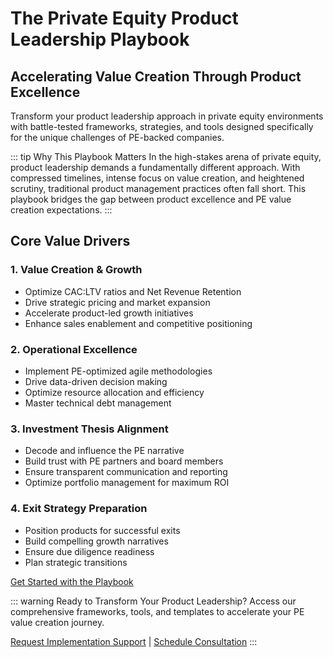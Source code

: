 # The Private Equity Product Leadership Playbook
## Accelerating Value Creation Through Product Excellence

Transform your product leadership approach in private equity environments with battle-tested frameworks, strategies, and tools designed specifically for the unique challenges of PE-backed companies.

::: tip Why This Playbook Matters
In the high-stakes arena of private equity, product leadership demands a fundamentally different approach. With compressed timelines, intense focus on value creation, and heightened scrutiny, traditional product management practices often fall short. This playbook bridges the gap between product excellence and PE value creation expectations.
:::

## Core Value Drivers

### 1. Value Creation & Growth
- Optimize CAC:LTV ratios and Net Revenue Retention
- Drive strategic pricing and market expansion
- Accelerate product-led growth initiatives
- Enhance sales enablement and competitive positioning

### 2. Operational Excellence
- Implement PE-optimized agile methodologies
- Drive data-driven decision making
- Optimize resource allocation and efficiency
- Master technical debt management

### 3. Investment Thesis Alignment
- Decode and influence the PE narrative
- Build trust with PE partners and board members
- Ensure transparent communication and reporting
- Optimize portfolio management for maximum ROI

### 4. Exit Strategy Preparation
- Position products for successful exits
- Build compelling growth narratives
- Ensure due diligence readiness
- Plan strategic transitions

[Get Started with the Playbook](/implementation/getting-started)

::: warning Ready to Transform Your Product Leadership?
Access our comprehensive frameworks, tools, and templates to accelerate your PE value creation journey.

[Request Implementation Support](/implementation/support) | [Schedule Consultation](/implementation/consultation)
:::